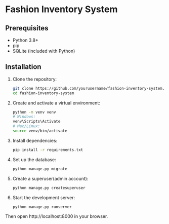 # Fashion Inventory System

## Prerequisites

- Python 3.8+
- pip
- SQLite (included with Python)

## Installation

1. Clone the repository:
   ```bash
   git clone https://github.com/yourusername/fashion-inventory-system.git
   cd fashion-inventory-system

2. Create and activate a virtual environment:
    ```bash
    python -m venv venv
    # Windows:
    venv\Scripts\Activate
    # Mac/Linux:
    source venv/bin/activate
    ```

3. Install dependencies:    
    ```bash
    pip install -r requirements.txt
    ```

4. Set up the database:
    ```bash
    python manage.py migrate
    ```

5. Create a superuser(admin account):
    ```bash
    python manage.py createsuperuser
    ```

6. Start the development server:
    ```bash
    python manage.py runserver
    ```

Then open http://localhost:8000 in your browser.
